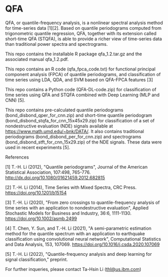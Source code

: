 # QFA
QFA, or quantile-frequency analysis, is a nonlinear spectral analysis method for time-series data [1][2]. Based on quantile periodograms computed from trigonometric quantile regression, QFA, together with its extension called short-time QFA (STQFA), is able to provide a richer view of time-series data than traditional power spectra and spectrograms. 

This repo contains the installable R package qfa_1.2.tar.gz and the associated manual qfa_1.2.pdf.

This repo contains an R code (qfa_fpca_code.txt) for functional principal component analysis (FPCA) of quantile periodograms, and classification of time series using LDA, QDA, and SVM based on QFA-FPCA features [3]

This repo contains a Python code (QFA-DL-code.zip) for classification of time series using QFA and STQFA combined with Deep Learning (MLP and CNN) [5].

This repo contains pre-calculated quantile periodograms (bond_disbond_qper_for_cnn.zip) and short-time quantile periodogram (bond_disbond_stqfa_for_cnn_15x45x29.zip) for classification of a set of nondestructive evaluation (NDE) signals available at https://www.math.umd.edu/~bnk/DATA/. It also contains traditional periodograms (bond_disbond_per_for_cnn.zip) and spectrograms (bond_disbond_stft_for_cnn_15x29.zip) of the NDE signals. These data were used in recent experiments [5].

References

[1] T.-H. Li (2012), "Quantile periodograms", Journal of the American Statistical Association, 107:498, 765-776. http://dx.doi.org/10.1080/01621459.2012.682815

[2] T.-H. Li (2014), Time Series with Mixed Spectra, CRC Press. https://doi.org/10.1201/b15154

[3] T.-H. Li (2020), "From zero crossings to quantile-frequency analysis of time series with an application to nondestructive evaluation", Applied Stochastic Models for Business and Industry, 36:6, 1111-1130. https://doi.org/10.1002/asmb.2499

[4] T. Chen, Y. Sun, and T.-H. Li (2021), "A semi-parametric estimation method for the quantile spectrum with an application to earthquake classification using convolutional neural network", Computational Statistics and Data Analysis, 153, 107069. https://doi.org/10.1016/j.csda.2020.107069

[5] T.-H. Li (2022), "Quantile-frequency analysis and deep learning for signal classification," preprint. 


For further inqueries, please contact Ta-Hsin Li (thl@us.ibm.com)
